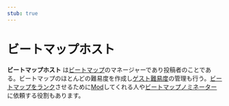 ```yaml
---
stub: true
---
```


# ビートマップホスト

**ビートマップホスト** は[ビートマップ](/wiki/Beatmap)のマネージャーであり投稿者のことである。ビートマップのほとんどの難易度を作成し[ゲスト難易度](/wiki/Beatmap/Guest_difficulty)の管理も行う。[ビートマップをランク](/wiki/Beatmap_ranking_procedure)させるために[Mod](/wiki/Modding)してくれる人や[ビートマップノミネーター](/wiki/People/The_Team/Beatmap_Nominators) に依頼する役割もあります。
